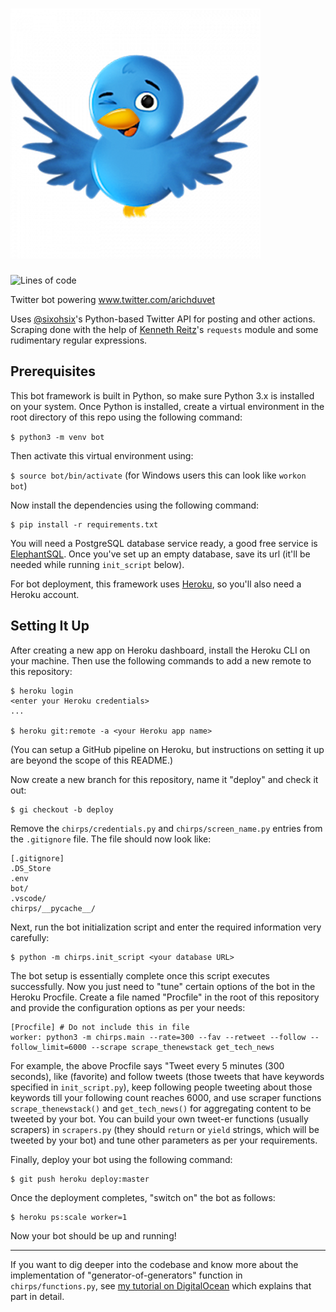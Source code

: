 # ![chirps](1.png )

![Lines of code](https://tokei.rs/b1/github/schedutron/chirps)

Twitter bot powering www.twitter.com/arichduvet

Uses [@sixohsix](https://github.com/sixohsix)'s Python-based Twitter API for posting and other actions.
Scraping done with the help of [Kenneth Reitz](https://github.com/kennethreitz)'s `requests` module and some rudimentary regular expressions.

## Prerequisites

This bot framework is built in Python, so make sure Python 3.x is installed on your system. Once Python is installed, create a virtual environment in the root directory of this repo using the following command:

```$ python3 -m venv bot```

Then activate this virtual environment using:

```$ source bot/bin/activate``` (for Windows users this can look like `workon bot`)

Now install the dependencies using the following command:

```
$ pip install -r requirements.txt
```

You will need a PostgreSQL database service ready, a good free service is [ElephantSQL](https://elephantsql.com). Once you've set up an empty database, save its url (it'll be needed while running `init_script` below).

For bot deployment, this framework uses [Heroku](https://heroku.com), so you'll also need a Heroku account.

## Setting It Up

After creating a new app on Heroku dashboard, install the Heroku CLI on your machine. Then use the following commands to add a new remote to this repository:
```
$ heroku login
<enter your Heroku credentials>
...

$ heroku git:remote -a <your Heroku app name>
```

(You can setup a GitHub pipeline on Heroku, but instructions on setting it up are beyond the scope of this README.)

Now create a new branch for this repository, name it "deploy" and check it out:
```
$ gi checkout -b deploy
```

Remove the `chirps/credentials.py` and `chirps/screen_name.py` entries from the `.gitignore` file. The file should now look like:

```
[.gitignore]
.DS_Store
.env
bot/
.vscode/
chirps/__pycache__/
```

Next, run the bot initialization script and enter the required information very carefully:

```
$ python -m chirps.init_script <your database URL>
```

The bot setup is essentially complete once this script executes successfully. Now you just need to "tune" certain options of the bot in the Heroku Procfile. Create a file named "Procfile" in the root of this repository and provide the configuration options as per your needs:

```
[Procfile] # Do not include this in file
worker: python3 -m chirps.main --rate=300 --fav --retweet --follow --follow_limit=6000 --scrape scrape_thenewstack get_tech_news
```

For example, the above Procfile says "Tweet every 5 minutes (300 seconds), like (favorite) and follow tweets (those tweets that have keywords specified in `init_script.py`), keep following people tweeting about those keywords till your following count reaches 6000, and use scraper functions `scrape_thenewstack()` and `get_tech_news()` for aggregating content to be tweeted by your bot. You can build your own tweet-er functions (usually scrapers) in `scrapers.py` (they should `return` or `yield` strings, which will be tweeted by your bot) and tune other parameters as per your requirements.

Finally, deploy your bot using the following command:
```
$ git push heroku deploy:master
```

Once the deployment completes, "switch on" the bot as follows:
```
$ heroku ps:scale worker=1
```

Now your bot should be up and running!
***

If you want to dig deeper into the codebase and know more about the implementation of "generator-of-generators" function in `chirps/functions.py`, see [my tutorial on DigitalOcean](https://www.digitalocean.com/community/tutorials/how-to-scrape-web-pages-and-post-content-to-twitter-with-python-3) which explains that part in detail.

